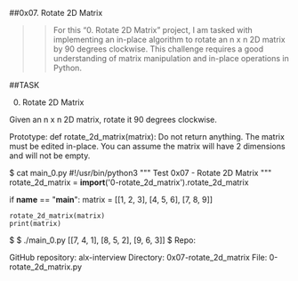 ##0x07. Rotate 2D Matrix

>> For this “0. Rotate 2D Matrix” project, I am tasked with implementing an in-place algorithm to rotate an n x n 2D matrix by 90 degrees clockwise. This challenge requires a good understanding of matrix manipulation and in-place operations in Python.

##TASK

0. Rotate 2D Matrix


Given an n x n 2D matrix, rotate it 90 degrees clockwise.

Prototype: def rotate_2d_matrix(matrix):
Do not return anything. The matrix must be edited in-place.
You can assume the matrix will have 2 dimensions and will not be empty.

$ cat main_0.py
#!/usr/bin/python3
"""
Test 0x07 - Rotate 2D Matrix
"""
rotate_2d_matrix = __import__('0-rotate_2d_matrix').rotate_2d_matrix

if __name__ == "__main__":
    matrix = [[1, 2, 3],
              [4, 5, 6],
              [7, 8, 9]]

    rotate_2d_matrix(matrix)
    print(matrix)

$
$ ./main_0.py
[[7, 4, 1],
[8, 5, 2],
[9, 6, 3]]
$
Repo:

GitHub repository: alx-interview
Directory: 0x07-rotate_2d_matrix
File: 0-rotate_2d_matrix.py

